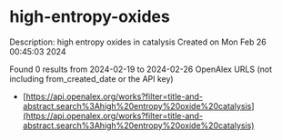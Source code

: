 # high-entropy-oxides
Description: high entropy oxides in catalysis
Created on Mon Feb 26 00:45:03 2024

Found 0 results from 2024-02-19 to 2024-02-26
OpenAlex URLS (not including from_created_date or the API key)
- [https://api.openalex.org/works?filter=title-and-abstract.search%3Ahigh%20entropy%20oxide%20catalysis](https://api.openalex.org/works?filter=title-and-abstract.search%3Ahigh%20entropy%20oxide%20catalysis)

